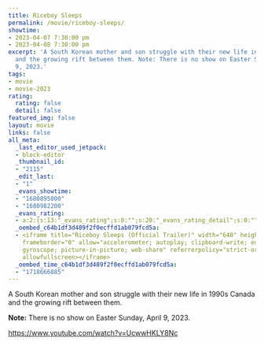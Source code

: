 ```yaml
---
title: Riceboy Sleeps
permalink: /movie/riceboy-sleeps/
showtime:
- 2023-04-07 7:30:00 pm
- 2023-04-08 7:30:00 pm
excerpt: 'A South Korean mother and son struggle with their new life in 1990s Canada
  and the growing rift between them. Note: There is no show on Easter Sunday, April
  9, 2023.'
tags:
- movie
- movie-2023
rating:
  rating: false
  detail: false
featured_img: false
layout: movie
links: false
all_meta:
  _last_editor_used_jetpack:
  - block-editor
  _thumbnail_id:
  - "2115"
  _edit_last:
  - "1"
  _evans_showtime:
  - "1680895800"
  - "1680982200"
  _evans_rating:
  - a:2:{s:13:"_evans_rating";s:0:"";s:20:"_evans_rating_detail";s:0:"";}
  _oembed_c64b1df3d489f2f0ecffd1ab079fcd5a:
  - <iframe title="Riceboy Sleeps (Official Trailer)" width="640" height="360" src="https://www.youtube.com/embed/UcwwHKLY8Nc?feature=oembed"
    frameborder="0" allow="accelerometer; autoplay; clipboard-write; encrypted-media;
    gyroscope; picture-in-picture; web-share" referrerpolicy="strict-origin-when-cross-origin"
    allowfullscreen></iframe>
  _oembed_time_c64b1df3d489f2f0ecffd1ab079fcd5a:
  - "1718666885"
---
```


A South Korean mother and son struggle with their new life in 1990s Canada and the growing rift between them.

**Note:** There is no show on Easter Sunday, April 9, 2023.

https://www.youtube.com/watch?v=UcwwHKLY8Nc 